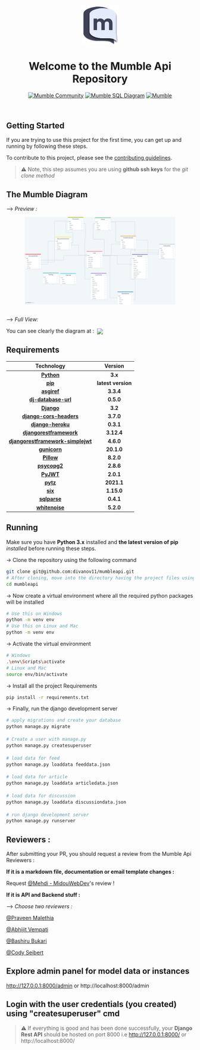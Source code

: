#
<div align="center">
<img src="./static/images/dark-logo.1c6c40e2.png" width="20%">
<h1>Welcome to the Mumble Api Repository</h1>

<a href="https://discord.gg/TxgpyK8pzf">![Mumble Community](https://img.shields.io/discord/825371211399692308?label=Mumble%20Community&style=for-the-badge&logo=Discord)</a>
<a href="https://drawsql.app/dennis-ivy/diagrams/mumble">![Mumble SQL Diagram](https://img.shields.io/badge/Mumble-Diagram-orange?style=for-the-badge)</a>
<a href="http://mumbleapi.herokuapp.com/">![Mumble](https://img.shields.io/badge/Mumble-API-9cf?style=for-the-badge)</a>

</div>

<br/>

## Getting Started 

If you are trying to use this project for the first time, you can get up and running by following these steps. 

To contribute to this project, please see the [contributing guidelines](https://github.com/divanov11/mumbleapi/blob/master/Contributing.md).
> ⚠ Note, this step assumes you are using **github ssh keys** for the *git clone method*



## The Mumble Diagram

--> *Preview :*

<div align="center">
  <a href="https://drawsql.app/dennis-ivy/diagrams/mumble">
<img width="80%" align="center" src="./img/drawSQL-MumbleApi.png"/>
  </a>
</div>

<br/>

--> *Full View:*

You can see clearly the diagram at :&nbsp; <a href="https://drawsql.app/dennis-ivy/diagrams/mumble"><img align="center" src="https://img.shields.io/badge/Mumble-SQL Diagram-9cf?style=for-the-badge"></a>



## Requirements 

|                          Technology                          |      Version       |
| :----------------------------------------------------------: | :----------------: |
|           [**Python**](https://docs.python.org/3/)           |      **3.x**       |
|           [**pip**](https://pypi.org/project/pip/)           | **latest version** |
|       [**asgiref**](https://pypi.org/project/asgiref/)       |     **3.3.4**      |
| [**dj-database-url**](https://pypi.org/project/dj-database-url/) |     **0.5.0**      |
|     [**Django**](https://docs.djangoproject.com/en/3.2/)     |      **3.2**       |
| [**django-cors-headers**](https://pypi.org/project/django-cors-headers/) |     **3.7.0**      |
| [**django-heroku**](https://pypi.org/project/django-heroku/) |     **0.3.1**      |
| [**djangorestframework**](https://www.django-rest-framework.org/) |     **3.12.4**     |
| [**djangorestframework-simplejwt**](https://pypi.org/project/djangorestframework-simplejwt/) |     **4.6.0**      |
|      [**gunicorn**](https://pypi.org/project/gunicorn/)      |     **20.1.0**     |
|        [**Pillow**](https://pypi.org/project/Pillow/)        |     **8.2.0**      |
|      [**psycopg2**](https://pypi.org/project/psycopg2/)      |     **2.8.6**      |
|         [**PyJWT**](https://pypi.org/project/PyJWT/)         |     **2.0.1**      |
|          [**pytz**](https://pypi.org/project/pytz/)          |     **2021.1**     |
|           [**six**](https://pypi.org/project/six/)           |     **1.15.0**     |
|      [**sqlparse**](https://pypi.org/project/sqlparse/)      |     **0.4.1**      |
|    [**whitenoise**](https://pypi.org/project/whitenoise/)    |     **5.2.0**      |



## Running

Make sure you have **Python 3.x** installed and **the latest version of pip** *installed* before running these steps.

-> Clone the repository using the following command
```bash
git clone git@github.com:divanov11/mumbleapi.git
# After cloning, move into the directory having the project files using the change directory command
cd mumbleapi
```
-> Now create a virtual environment where all the required python packages will be installed
```bash
# Use this on Windows
python -m venv env
# Use this on Linux and Mac
python -m venv env
```
-> Activate the virtual environment
```bash
# Windows
.\env\Scripts\activate
# Linux and Mac
source env/bin/activate
```
-> Install all the project Requirements
```bash
pip install -r requirements.txt
```
-> Finally, run the django development server
```bash
# apply migrations and create your database
python manage.py migrate

# Create a user with manage.py
python manage.py createsuperuser

# load data for feed
python manage.py loaddata feeddata.json

# load data for article
python manage.py loaddata articledata.json

# load data for discussion
python manage.py loaddata discussiondata.json

# run django development server
python manage.py runserver
```

## Reviewers :

After submitting your PR, you should request a review from the Mumble Api Reviewers :

**If it is a markdown file, documentation or email template changes :** 

Request 
[@Mehdi - MidouWebDev](https://github.com/MidouWebDev)'s review !

**If it is API and Backend stuff :**

--> *Choose two reviewers :*

[@Praveen Malethia](https://github.com/PraveenMalethia)

[@Abhijit Vempati](https://github.com/abhivemp)

[@Bashiru Bukari](https://github.com/bashiru98)

[@Cody Seibert](https://github.com/codyseibert)

## Explore admin panel for model data or instances

http://127.0.0.1:8000/admin or http://localhost:8000/admin

## Login with the user credentials (you created) using "createsuperuser" cmd

> ⚠ If everything is good and has been done successfully, your **Django Rest API** should be hosted on port 8000 i.e http://127.0.0.1:8000/ or http://localhost:8000/  